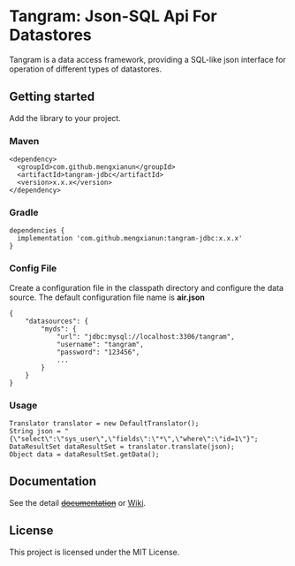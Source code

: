 # Tangram: Json-SQL Api For Datastores

Tangram is a data access framework, providing a SQL-like json interface for operation of different types of datastores.

## Getting started

Add the library to your project.

### Maven

```
<dependency>
  <groupId>com.github.mengxianun</groupId>
  <artifactId>tangram-jdbc</artifactId>
  <version>x.x.x</version>
</dependency>
```

### Gradle

```
dependencies {
  implementation 'com.github.mengxianun:tangram-jdbc:x.x.x'
}
```

### Config File

Create a configuration file in the classpath directory and configure the data source. The default configuration file name is **air.json**

```
{
    "datasources": {
        "myds": {
            "url": "jdbc:mysql://localhost:3306/tangram",
            "username": "tangram",
            "password": "123456",
            ...
        }
    }
}

```

### Usage

```
Translator translator = new DefaultTranslator();
String json = "{\"select\":\"sys_user\",\"fields\":\"*\",\"where\":\"id=1\"}";
DataResultSet dataResultSet = translator.translate(json);
Object data = dataResultSet.getData();
```

## Documentation

See the detail [~~documentation~~](https://github.com/aigodata/tangram/blob/master/doc/README.md) or [Wiki](https://github.com/aigodata/tangram/wiki).

## License

This project is licensed under the MIT License.